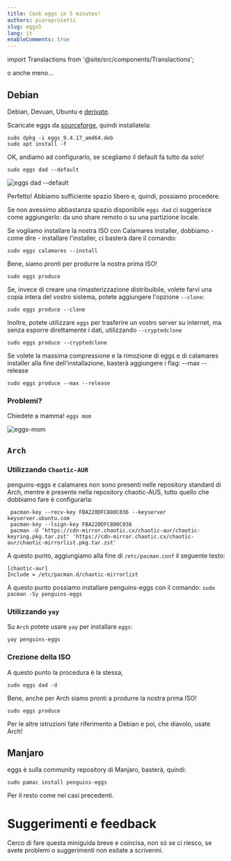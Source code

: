 ```yaml
---
title: Cook eggs in 5 minutes!
authors: pieroproietti
slug: eggs5
lang: it
enableComments: true
---
```

import Translactions from '@site/src/components/Translactions';

<Translactions />

o anche meno...

## Debian

Debian, Devuan, Ubuntu e [derivate](https://github.com/pieroproietti/penguins-eggs/blob/master/conf/derivatives.yaml).

Scaricate eggs da [sourceforge](https://sourceforge.net/projects/penguins-eggs/files/DEBS/), quindi installatela:

```
sudo dpkg -i eggs_9.4.17_amd64.deb
sudo apt install -f
```

OK, andiamo ad configurarlo, se scegliamo il default fa tutto da solo!

```
sudo eggs dad --default
```
![eggs dad --default](/images/eggs-dad-default.png)

Perfetto! Abbiamo sufficiente spazio libero e, quindi, possiamo procedere.

Se non avessimo abbastanza spazio disponibile `eggs dad` ci suggerisce come aggiungerlo: da uno share remoto o su una partizione locale.

Se vogliamo installare la nostra ISO con Calamares installer, dobbiamo - come dire - installare l'installer, ci basterà dare il comando:

```
sudo eggs calamares --install
```

Bene, siamo pronti per produrre la nostra prima ISO!

```
sudo eggs produce 
```

Se, invece di creare una rimasterizzazione distribuibile, volete farvi una copia intera del vostro sistema, potete aggiungere l'opzione `--clone`:
```
sudo eggs produce --clone
```

Inoltre, potete utilizzare `eggs` per trasferire un vostro server su internet, ma senza esporre direttamente i dati, utilizzando `--cryptedclone`
```
sudo eggs produce --cryptedclone
```

Se volete la massima compressione e la rimozione di eggs e di calamares installer alla fine dell'installazione, basterà aggiungere i flag: --max --release
```
sudo eggs produce --max --release
```

### Problemi?

Chiedete a mamma! `eggs mom`

![eggs-mom](/img/book/eggs-mom.png)

## `Arch`

### Utilizzando `Chaotic-AUR`
penguins-eggs e calamares non sono presenti nelle repository standard di Arch, mentre è presente nella repository chaotic-AUS, tutto quello che dobbiamo fare è configurarla:

```
 pacman-key --recv-key FBA220DFC880C036 --keyserver keyserver.ubuntu.com
 pacman-key --lsign-key FBA220DFC880C036
 pacman -U 'https://cdn-mirror.chaotic.cx/chaotic-aur/chaotic-keyring.pkg.tar.zst' 'https://cdn-mirror.chaotic.cx/chaotic-aur/chaotic-mirrorlist.pkg.tar.zst'
```

A questo punto, aggiungiamo alla fine di `/etc/pacman.conf` il seguente testo:
```
[chaotic-aur]
Include = /etc/pacman.d/chaotic-mirrorlist
```

A questo punto possiamo installare penguins-eggs con il comando: `sudo pacman -Sy penguins-eggs`

### Utilizzando `yay`

Su `Arch` potete usare `yay` per installare `eggs`:
```
yay penguins-eggs
```

### Crezione della ISO

A questo punto la procedura è la stessa, 

```
sudo eggs dad -d
```

Bene, anche per Arch siamo pronti a produrre la nostra prima ISO!

```
sudo eggs produce 
```

Per le altre istruzioni fate riferimento a Debian e poi, che diavolo, usate Arch!

## Manjaro

eggs è sulla community repository di Manjaro, basterà, quindi:

```
sudo pamac install penguins-eggs
```

Per il resto come nei casi precedenti.


# Suggerimenti e feedback

Cerco di fare questa miniguida breve e coincisa, non sò se ci riesco, se avete problemi o suggerimenti non esitate a scrivermi.



